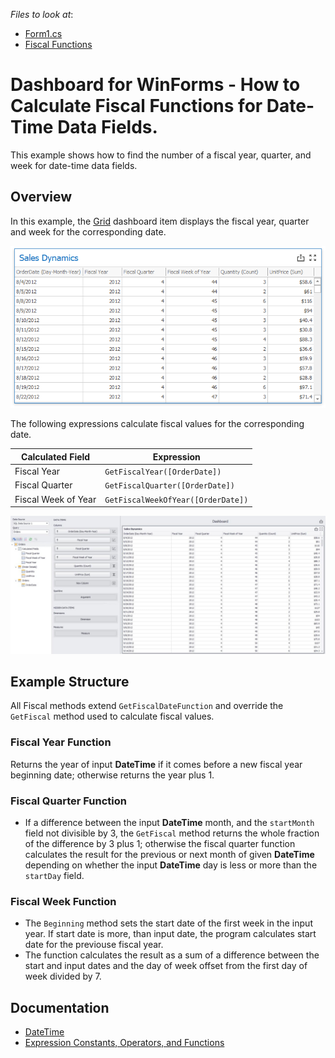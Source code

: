 <!-- default file list -->
*Files to look at*:

* [Form1.cs](./CS/Dashboard_FiscalFunctions/Form1.cs)
* [Fiscal Functions](./CS/Dashboard_FiscalFunctions/Fiscal%20Functions)
<!-- default file list end -->
# Dashboard for WinForms - How to Calculate Fiscal Functions for Date-Time Data Fields.

This example shows how to find the number of a fiscal year, quarter, and week for date-time data fields.

## Overview

In this example, the [Grid](https://docs.devexpress.com/Dashboard/15150/winforms-dashboard/winforms-designer/create-dashboards-in-the-winforms-designer/dashboard-item-settings/grid) dashboard item displays the fiscal year, quarter and week for the corresponding date. 

![SalesDynamics](images/salesDynamisc.png)

The following expressions calculate fiscal values for the corresponding date.

| Calculated Field | Expression |
| --- | --- |
| Fiscal Year | ``` GetFiscalYear([OrderDate]) ``` |
| Fiscal Quarter | ``` GetFiscalQuarter([OrderDate]) ``` |
| Fiscal Week of Year | ``` GetFiscalWeekOfYear([OrderDate]) ``` |

![FinalResult](images/finalResult.jpg)

## Example Structure

All Fiscal methods extend `GetFiscalDateFunction` and override the `GetFiscal` method used to calculate fiscal values. 

### Fiscal Year Function

Returns the year of input **DateTime** if it comes before a new fiscal year beginning date; otherwise returns the year plus 1.

### Fiscal Quarter Function

* If a difference between the input **DateTime** month, and the `startMonth` field not divisible by 3, the `GetFiscal` method returns the whole fraction of the difference by 3 plus 1; otherwise the fiscal quarter function calculates the result for the previous or next month of given **DateTime** depending on whether the input **DateTime** day is less or more than the `startDay` field.

### Fiscal Week Function

* The `Beginning` method sets the start date of the first week in the input year. If start date is more, than input date, the program calculates start date for the previouse fiscal year.
* The function calculates the result as a sum of a difference between the start and input dates and the day of week offset from the first day of week divided by 7.
 
## Documentation
- [DateTime](https://docs.microsoft.com/ru-ru/dotnet/api/system.datetime?view=net-5.0)
- [Expression Constants, Operators, and Functions](https://docs.devexpress.com/Dashboard/400122/common-features/advanced-analytics/expression-constants-operators-and-functions)
